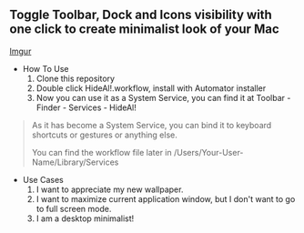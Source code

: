 ## Toggle Toolbar, Dock and Icons visibility with one click to create minimalist look of your Mac

[Imgur](https://i.imgur.com/3RDZ1Yr.gifv)

- How To Use
	1. Clone this repository
	2. Double click HideAl!.workflow, install with Automator installer
	3. Now you can use it as a System Service, you can find it at Toolbar - Finder - Services - HideAl!
	
> As it has become a System Service, you can bind it to keyboard shortcuts or gestures or anything else.
> 
> You can find the workflow file later in /Users/Your-User-Name/Library/Services

- Use Cases
	1. I want to appreciate my new wallpaper.
	2. I want to maximize current application window, but I don't want to go to full screen mode.
	3. I am a desktop minimalist!